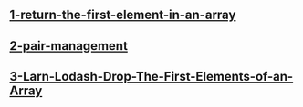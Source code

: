 [1-return-the-first-element-in-an-array](./js/1-return-the-first-element-in-an-array.js)
---
[2-pair-management](./js/2-pair-management.js)
---
[3-Larn-Lodash-Drop-The-First-Elements-of-an-Array](./js/3-Larn-Lodash-Drop-The-First-Elements-of-an-Array.js)
---